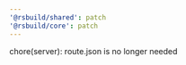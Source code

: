```yaml
---
'@rsbuild/shared': patch
'@rsbuild/core': patch
---
```


chore(server): route.json is no longer needed
